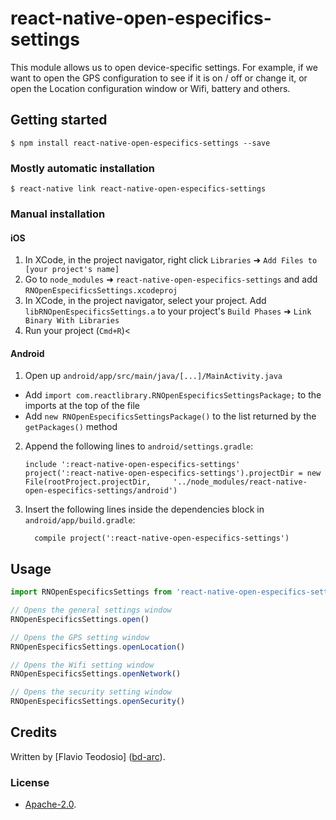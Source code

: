 
# react-native-open-especifics-settings

This module allows us to open device-specific settings. For example, if we want to open the GPS configuration to see if it is on / off or change it, or open the Location configuration window or Wifi, battery and others.

## Getting started

`$ npm install react-native-open-especifics-settings --save`

### Mostly automatic installation

`$ react-native link react-native-open-especifics-settings`

### Manual installation

#### iOS

1. In XCode, in the project navigator, right click `Libraries` ➜ `Add Files to [your project's name]`
2. Go to `node_modules` ➜ `react-native-open-especifics-settings` and add `RNOpenEspecificsSettings.xcodeproj`
3. In XCode, in the project navigator, select your project. Add `libRNOpenEspecificsSettings.a` to your project's `Build Phases` ➜ `Link Binary With Libraries`
4. Run your project (`Cmd+R`)<

#### Android

1. Open up `android/app/src/main/java/[...]/MainActivity.java`
  - Add `import com.reactlibrary.RNOpenEspecificsSettingsPackage;` to the imports at the top of the file
  - Add `new RNOpenEspecificsSettingsPackage()` to the list returned by the `getPackages()` method
2. Append the following lines to `android/settings.gradle`:
  	```
  	include ':react-native-open-especifics-settings'
  	project(':react-native-open-especifics-settings').projectDir = new File(rootProject.projectDir, 	'../node_modules/react-native-open-especifics-settings/android')
  	```
3. Insert the following lines inside the dependencies block in `android/app/build.gradle`:
  	```
      compile project(':react-native-open-especifics-settings')
  	```

## Usage
```javascript
import RNOpenEspecificsSettings from 'react-native-open-especifics-settings';

// Opens the general settings window
RNOpenEspecificsSettings.open()

// Opens the GPS setting window
RNOpenEspecificsSettings.openLocation()

// Opens the Wifi setting window
RNOpenEspecificsSettings.openNetwork()

// Opens the security setting window
RNOpenEspecificsSettings.openSecurity()

```

## Credits

Written by [Flavio Teodosio] ([bd-arc](https://github.com/FlavioTeodosio)).

### License

 - [Apache-2.0](https://github.com/FlavioTeodosio/react-native-open-especifics-settings/LICENSE). 
